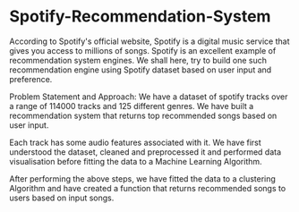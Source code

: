 # Spotify-Recommendation-System

According to Spotify's official website, Spotify is a digital music service that gives you access to millions of songs. Spotify is an excellent example of recommendation system engines. We shall here, try to build one such recommendation engine using Spotify dataset based on user input and preference.

Problem Statement and Approach: We have a dataset of spotify tracks over a range of 114000 tracks and 125 different genres. We have built a recommendation system that returns top recommended songs based on user input.

Each track has some audio features associated with it. We have first understood the dataset, cleaned and preprocessed it and performed data visualisation before fitting the data to a Machine Learning Algorithm.

After performing the above steps, we have fitted the data to a clustering Algorithm and have created a function that returns recommended songs to users based on input songs.
